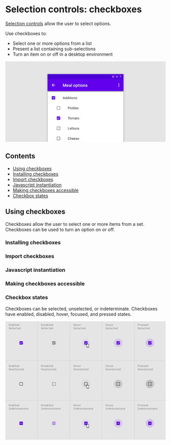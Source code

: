<!--docs:
title: "Material selection controls: CheckBoxes"
layout: detail
section: components
excerpt: "Selection controls allow the user to select options."
iconId: 
path: /catalog/SelectionControlsCheckBoxes/
-->

# Selection controls: checkboxes

[Selection controls](https://material.io/components/selection-controls#usage) allow the user to select options.

Use checkboxes to:

* Select one or more options from a list
* Present a list containing sub-selections
* Turn an item on or off in a desktop environment

![Checkbox hero example for menu options](assets/CheckBox-hero.png)

## Contents

* [Using checkboxes](#using-checkboxes)
* [Installing checkboxes](#installing-checkboxes)
* [Import checkboxes](#import-checkboxes)
* [Javascript instantiation](#javascript-instantiation)
* [Making checkboxes accessible](#making-checkboxes-accessible)
* [Checkbox states](#checkbox-states)

## Using checkboxes

Checkboxes allow the user to select one or more items from a set. Checkboxes can be used to turn an option on or off.

### Installing checkboxes

### Import checkboxes

### Javascript instantiation

### Making checkboxes accessible


### Checkbox states

Checkboxes can be selected, unselected, or indeterminate. Checkboxes have enabled, disabled, hover, focused, and pressed states.

![Checkbox states in an array. Columns are enabled, disabled, hover, focused, pressed. Rows are selected, unselected, or indeterminite](assets/CheckBox-state.png)

